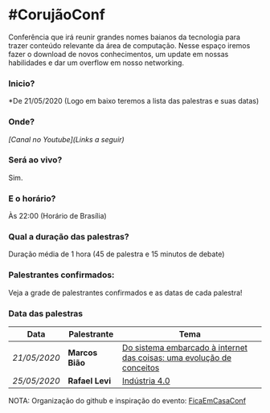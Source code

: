 # #CorujãoConf

Conferência que irá reunir grandes nomes baianos da tecnologia para trazer conteúdo relevante da área de computação. Nesse espaço iremos fazer o download de novos conhecimentos, um update em nossas habilidades e dar um overflow em nosso networking. 

### Inicio?
*De 21/05/2020 (Logo em baixo teremos a lista das palestras e suas datas)

### Onde?
*[Canal no Youtube](Links a seguir)*

### Será ao vivo?
Sim.

### E o horário?
Às 22:00 (Horário de Brasília)

### Qual a duração das palestras?
Duração média de 1 hora (45 de palestra e 15 minutos de debate)

### Palestrantes confirmados:
Veja a grade de palestrantes confirmados e as datas de cada palestra!

### Data das palestras

Data | Palestrante | Tema
--- | --- | ---
*21/05/2020* | **Marcos Bião** | <a href="https://www.youtube.com/watch?v=4WoH-DwXOJo" target="_blank">Do sistema embarcado à internet das coisas: uma evolução de conceitos</a>
*25/05/2020* | **Rafael Levi** | <a href="https://www.youtube.com/watch?v=noGJ2yI9buU" target="_blank">Indústria 4.0</a>

 


NOTA: Organização do github e inspiração do evento: <a href="https://github.com/linuxtips/FiqueEmCasaConf" target="_blank">FicaEmCasaConf</a>
